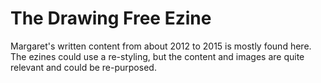 # The Drawing Free Ezine

Margaret's written content from about 2012 to 2015 is mostly found here. The ezines could use a re-styling, but the content and images are quite relevant and could be re-purposed.
